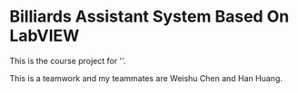 # Billiards Assistant System Based On LabVIEW
This is the course project for ''.

This is a teamwork and my teammates are Weishu Chen and Han Huang.

